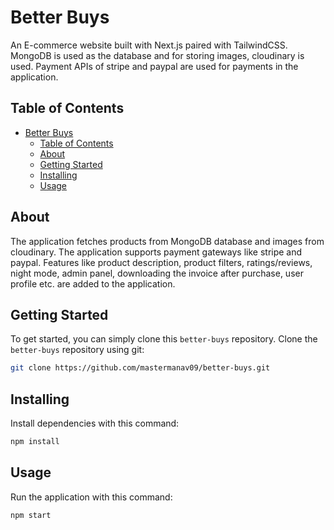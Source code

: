 # Better Buys

An E-commerce website built with Next.js paired with TailwindCSS. MongoDB is used as the database and for storing images, cloudinary is used. Payment APIs of stripe and paypal are used for payments in the application.

## Table of Contents

- [Better Buys](#better-buys)
  - [Table of Contents](#table-of-contents)
  - [About](#about)
  - [Getting Started](#getting-started)
  - [Installing](#installing)
  - [Usage](#usage)

## About

The application fetches products from MongoDB database and images from cloudinary. The application supports payment gateways like stripe and paypal. Features like product description, product filters, ratings/reviews, night mode, admin panel, downloading the invoice after purchase, user profile etc. are added to the application.

## Getting Started

To get started, you can simply clone this `better-buys` repository.
Clone the `better-buys` repository using git:

```bash
git clone https://github.com/mastermanav09/better-buys.git
```

## Installing

Install dependencies with this command:

```bash
npm install
```

## Usage

Run the application with this command:

```bash
npm start
```
